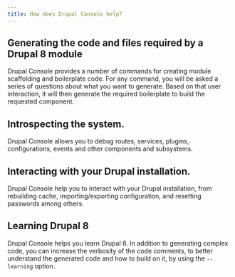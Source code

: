 ```yaml
---
title: How does Drupal Console help?
---
```


## Generating the code and files required by a Drupal 8 module
Drupal Console provides a number of commands for creating module scaffolding and boilerplate code. For any command, you will be asked a series of questions about what you want to generate. Based on that user interaction, it will then generate the required boilerplate to build the requested component.

## Introspecting the system.
Drupal Console allows you to debug routes, services, plugins, configurations, events and other components and subsystems.

## Interacting with your Drupal installation.
Drupal Console help you to interact with your Drupal installation, from rebuilding cache, importing/exporting configuration, and resetting passwords among others.

## Learning Drupal 8
Drupal Console helps you learn Drupal 8. In addition to generating complex code, you can increase the verbosity of the code comments, to better understand the generated code and how to build on it, by using the `--learning` option.
